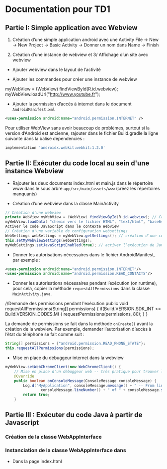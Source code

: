 # Documentation pour TD1

## Partie I: Simple application avec Webview

1. Création d’une simple application android avec une Activity
File → New → New Project → Basic Activity → Donner un nom dans Name → Finish

2. Création d’une instance de webview et 3/ Affichage d’un site avec webview
- Ajouter webview dans le layout de l’activité

<WebView
    android:id="@+id/webview"
    android:layout_width="match_parent"
    android:layout_height="match_parent"
    />

- Ajouter les commandes pour créer une instance de webview

myWebView = (WebView) findViewById(R.id.webview);
myWebView.loadUrl("http://www.youtube.fr");

- Ajouter la permission d’accès à internet dans le document `AndroidManifest.xml`

```xml
<uses-permission android:name="android.permission.INTERNET" />
```

Pour utiliser WebView sans avoir beaucoup de problèmes, surtout si la version d’Android est ancienne, rajouter dans le fichier Build.gradle la ligne suivante dans la balise dependencies :

```gradle
implementation 'androidx.webkit:webkit:1.2.0'
```

## Partie II: Exécuter du code local au sein d'une instance Webview
- Rajouter les deux documents index.html et main.js dans le répertoire www dans le sous arbre `app/src/main/assets/www` (créez les répertoires manquants)

- Création d’une webview dans la classe MainActivity
```Java
// Création d'une webview
private WebView myWebView = (WebView) findViewById(R.id.webview); // Création d’une Webview
myWebView.loadData( "chemin vers le fichier HTML", "text/html", "base64"); 
Activer le code JavaScript dans le contexte Webview
// Création d'une variable de configuration websettings
WebSettings webSettings = myWebView.getSettings(); // création d’une configuration Websettings
this.setMyWebviewSettings(webSettings);
myWebSettings.setJavaScriptEnabled(true); // activer l’exécution de Javascript dans la Webview
```
- Donner les autorisations nécessaires dans le fichier AndroidManifest, par exemple :
```XML
<uses-permission android:name="android.permission.INTERNET"/>
<uses-permission android:name="android.permission.READ_CONTACTS"/>
```
- Donner les autorisations nécessaires pendant l’exécution (on runtime), pour cela, copier la méthode `requestAllPermissions` dans la classe `MainActivity.java`. 

 //Demande des permissions pendant l'exécution
    public void requestAllPermissions(String[] permissions)
    {
        if(Build.VERSION.SDK_INT >= Build.VERSION_CODES.M) {
            requestPermissions(permissions, 80);
        }
    }

La demande de permissions se fait dans la méthode `onCreate()` avant la création de la webview. Par exemple, demander l’autorisation d’accès à l’état du téléphone se fait comme suit :

```Java
String[] permissions = {"android.permission.READ_PHONE_STATE"};
this.requestAllPermissions(permissions);
```

- Mise en place du débuggeur internet dans la webview
```java
myWebView.setWebChromeClient(new WebChromeClient() {
    // Mise en place d'un débuggeur web -- très pratique pour trouver les problèmes d'exécution web
    @Override
    public boolean onConsoleMessage(ConsoleMessage consoleMessage) {
        Log.d("MyApplication", consoleMessage.message() + " -- From line " +
                consoleMessage.lineNumber() + " of " + consoleMessage.sourceId());
        return true;
    }
```

## Partie III : Exécuter du code Java à partir de Javascript
### Création de la classe WebAppInterface

### Instanciation de la classe WebAppInterface dans 
- Dans la page index.html
```html

```